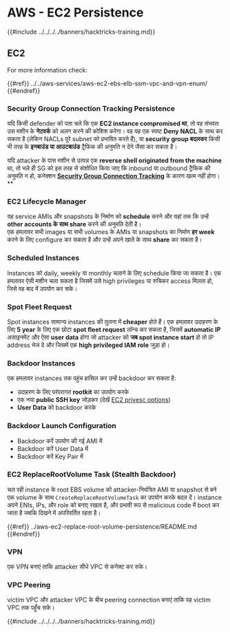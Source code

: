 # AWS - EC2 Persistence

{{#include ../../../../banners/hacktricks-training.md}}

## EC2

For more information check:

{{#ref}}
../../aws-services/aws-ec2-ebs-elb-ssm-vpc-and-vpn-enum/
{{#endref}}

### Security Group Connection Tracking Persistence

यदि किसी defender को पता चले कि एक **EC2 instance compromised था**, तो वह संभवतः उस मशीन के **नेटवर्क** को अलग करने की कोशिश करेगा। वह यह एक स्पष्ट **Deny NACL** के साथ कर सकता है (लेकिन NACLs पूरे subnet को प्रभावित करते हैं), या **security group बदलकर** किसी भी तरह के **इनबाउंड या आउटबाउंड** ट्रैफिक की अनुमति न देने जैसा कर सकता है।

यदि attacker के पास मशीन से उत्पन्न एक **reverse shell originated from the machine** था, तो भले ही SG को इस तरह से संशोधित किया जाए कि inbound या outbound ट्रैफिक की अनुमति न हो, कनेक्शन [**Security Group Connection Tracking**](https://docs.aws.amazon.com/AWSEC2/latest/UserGuide/security-group-connection-tracking.html) के कारण खत्म नहीं होगा।**

### EC2 Lifecycle Manager

यह service AMIs और snapshots के निर्माण को **schedule** करने और यहां तक कि उन्हें **other accounts के साथ share** करने की अनुमति देती है।\
एक हमलावर सभी images या सभी volumes के AMIs या snapshots का निर्माण **हर week** करने के लिए configure कर सकता है और उन्हें अपने खाते के साथ **share** कर सकता है।

### Scheduled Instances

Instances को daily, weekly या monthly चलाने के लिए schedule किया जा सकता है। एक हमलावर ऐसी मशीन चला सकता है जिसमें उसे high privileges या रुचिकर access मिलता हो, जिसे वह बाद में उपयोग कर सके।

### Spot Fleet Request

Spot instances सामान्य instances की तुलना में **cheaper** होते हैं। एक हमलावर उदाहरण के लिए **5 year** के लिए एक छोटा **spot fleet request** लॉन्च कर सकता है, जिसमें **automatic IP** असाइनमेंट और ऐसा **user data** होगा जो attacker को **जब spot instance start** हो तो IP address भेज दे और जिसमें एक **high privileged IAM role** जुड़ा हो।

### Backdoor Instances

एक हमलावर instances तक पहुंच हासिल कर उन्हें backdoor कर सकता है:

- उदाहरण के लिए परंपरागत **rootkit** का उपयोग करके
- एक नया **public SSH key** जोड़कर (देखें [EC2 privesc options](../../aws-privilege-escalation/aws-ec2-privesc/README.md))
- **User Data** को backdoor करके

### **Backdoor Launch Configuration**

- Backdoor करें उपयोग की गई AMI में
- Backdoor करें User Data में
- Backdoor करें Key Pair में

### EC2 ReplaceRootVolume Task (Stealth Backdoor)

चल रही instance के root EBS volume को attacker-नियंत्रित AMI या snapshot से बने एक volume के साथ `CreateReplaceRootVolumeTask` का उपयोग करके बदल दें। instance अपने ENIs, IPs, और role को बनाए रखता है, और प्रभावी रूप से malicious code में boot कर जाता है जबकि दिखने में अपरिवर्तित रहता है।

{{#ref}}
../aws-ec2-replace-root-volume-persistence/README.md
{{#endref}}

### VPN

एक VPN बनाएं ताकि attacker सीधे VPC से कनेक्ट कर सके।

### VPC Peering

victim VPC और attacker VPC के बीच peering connection बनाएं ताकि वह victim VPC तक पहुँच सके।

{{#include ../../../../banners/hacktricks-training.md}}
